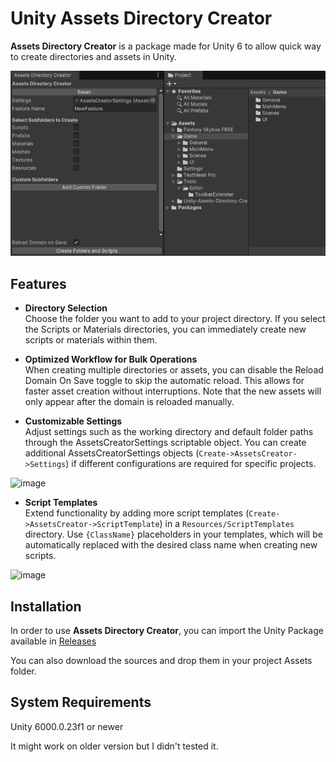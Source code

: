 # Unity Assets Directory Creator

**Assets Directory Creator** is a package made for Unity 6 to allow quick way to create directories and assets in Unity.

![image](https://github.com/Theo-Mestre/Unity-Assets-Directory-Creator/blob/main/ReadMeAssets/AssetsDirectoryCreator.gif)

## Features

- **Directory Selection** <br>
Choose the folder you want to add to your project directory.
If you select the Scripts or Materials directories, you can immediately create new scripts or materials within them.

- **Optimized Workflow for Bulk Operations** <br>
When creating multiple directories or assets, you can disable the Reload Domain On Save toggle to skip the automatic reload.
This allows for faster asset creation without interruptions. Note that the new assets will only appear after the domain is reloaded manually.

- **Customizable Settings** <br>
Adjust settings such as the working directory and default folder paths through the AssetsCreatorSettings scriptable object.
You can create additional AssetsCreatorSettings objects (`Create->AssetsCreator->Settings`) if different configurations are required for specific projects.

![image](https://github.com/user-attachments/assets/8d3e10b1-df87-40ed-969e-fafaca6efd2a)

- **Script Templates** <br>
Extend functionality by adding more script templates (`Create->AssetsCreator->ScriptTemplate`) in a `Resources/ScriptTemplates` directory.
Use `{ClassName}` placeholders in your templates, which will be automatically replaced with the desired class name when creating new scripts.

![image](https://github.com/user-attachments/assets/21cda0c8-ea09-455d-a09e-7617c265ff7e)


## Installation

In order to use **Assets Directory Creator**, you can import the Unity Package available in [Releases](https://github.com/Theo-gamedev/Unity-Assets-Directory-Creator/releases)

You can also download the sources and drop them in your project Assets folder.

## System Requirements

Unity 6000.0.23f1 or newer

It might work on older version but I didn't tested it.
